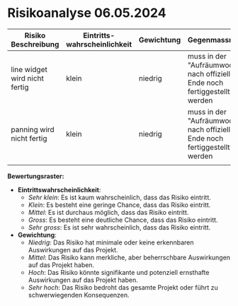 # Risikoanalyse 06.05.2024

| Risiko Beschreibung | Eintritts-wahrscheinlichkeit | Gewichtung | Gegenmassnahme |
| ------------------- | ---------------------------- | ---------- | -------------- |
|  line widget wird nicht fertig |    klein                |  niedrig | muss in der "Aufräumwoche" nach offiziellem Ende noch fertiggestellt werden |
|  panning wird nicht fertig |         klein           | niedrig   |  muss in der "Aufräumwoche" nach offiziellem Ende noch fertiggestellt werden  |
|   |                    |   |  |

**Bewertungsraster:**

- **Eintrittswahrscheinlichkeit**:
  - _Sehr klein_: Es ist kaum wahrscheinlich, dass das Risiko eintritt.
  - _Klein_: Es besteht eine geringe Chance, dass das Risiko eintritt.
  - _Mittel_: Es ist durchaus möglich, dass das Risiko eintritt.
  - _Gross_: Es besteht eine deutliche Chance, dass das Risiko eintritt.
  - _Sehr gross_: Es ist sehr wahrscheinlich, dass das Risiko eintritt.
- **Gewichtung**:
  - _Niedrig_: Das Risiko hat minimale oder keine erkennbaren Auswirkungen auf das Projekt.
  - _Mittel_: Das Risiko kann merkliche, aber beherrschbare Auswirkungen auf das Projekt haben.
  - _Hoch_: Das Risiko könnte signifikante und potenziell ernsthafte Auswirkungen auf das Projekt haben.
  - _Sehr hoch_: Das Risiko bedroht das gesamte Projekt oder führt zu schwerwiegenden Konsequenzen.

